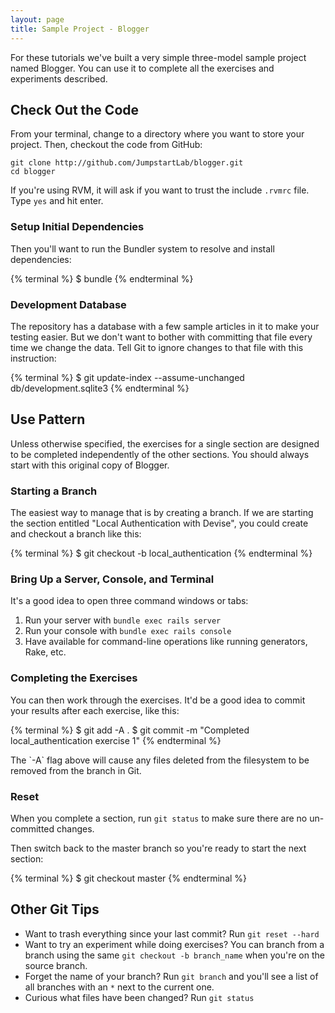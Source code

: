 ```yaml
---
layout: page
title: Sample Project - Blogger
---
```


For these tutorials we've built a very simple three-model sample project named Blogger. You can use it to complete all the exercises and experiments described.

## Check Out the Code

From your terminal, change to a directory where you want to store your project. Then, checkout the code from GitHub:

```
git clone http://github.com/JumpstartLab/blogger.git
cd blogger
```

<div class="note">
  <p>If you're using RVM, it will ask if you want to trust the include <code>.rvmrc</code> file. Type <code>yes</code> and hit enter.</p>
</div>

### Setup Initial Dependencies

Then you'll want to run the Bundler system to resolve and install dependencies:

{% terminal %}
$ bundle
{% endterminal %}

### Development Database

The repository has a database with a few sample articles in it to make your testing easier. But we don't want to bother with committing that file every time we change the data. Tell Git to ignore changes to that file with this instruction:

{% terminal %}
$ git update-index --assume-unchanged db/development.sqlite3
{% endterminal %}

## Use Pattern

Unless otherwise specified, the exercises for a single section are designed to be completed independently of the other sections. You should always start with this original copy of Blogger.

### Starting a Branch

The easiest way to manage that is by creating a branch. If we are starting the section entitled "Local Authentication with Devise", you could create and checkout a branch like this:

{% terminal %}
$ git checkout -b local_authentication
{% endterminal %}

### Bring Up a Server, Console, and Terminal

It's a good idea to open three command windows or tabs:

1. Run your server with `bundle exec rails server`
2. Run your console with `bundle exec rails console`
3. Have available for command-line operations like running generators, Rake, etc.

### Completing the Exercises

You can then work through the exercises. It'd be a good idea to commit your results after each exercise, like this:

{% terminal %}
$ git add -A .
$ git commit -m "Completed local_authentication exercise 1"
{% endterminal %}

<div class="note">
<p>The `-A` flag above will cause any files deleted from the filesystem to be removed from the branch in Git.</p>
</div>

### Reset

When you complete a section, run `git status` to make sure there are no un-committed changes. 

Then switch back to the master branch so you're ready to start the next section:

{% terminal %}
$ git checkout master
{% endterminal %}

## Other Git Tips

* Want to trash everything since your last commit? Run `git reset --hard`
* Want to try an experiment while doing exercises? You can branch from a branch using the same `git checkout -b branch_name` when you're on the source branch.
* Forget the name of your branch? Run `git branch` and you'll see a list of all branches with an `*` next to the current one.
* Curious what files have been changed? Run `git status`
